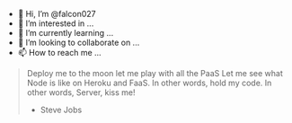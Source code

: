 - 👋 Hi, I’m @falcon027
- 👀 I’m interested in ...
- 🌱 I’m currently learning ...
- 💞️ I’m looking to collaborate on ...
- 📫 How to reach me ...

<!---
falcon027/falcon027 is a ✨ special ✨ repository because its `README.md` (this file) appears on your GitHub profile.
You can click the Preview link to take a look at your changes.
--->
> Deploy me to the moon let me play with all the PaaS Let me see what Node is like on Heroku and FaaS. In other words, hold my code. In other words, Server, kiss me!
> - Steve Jobs
